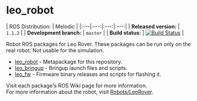 # leo_robot

| ROS Distribution: | Melodic |
|:---|:---:|:---:|:---:|
| **Released version:** | `1.1.2` |
| **Development branch:** | `master` |
| **Build status:** | [![Build Status](http://build.ros.org/job/Mdev__leo_robot__ubuntu_bionic_amd64/badge/icon)](http://build.ros.org/job/Mdev__leo_robot__ubuntu_bionic_amd64/) |

Robot ROS packages for Leo Rover. These packages can be run only on the real robot. Not usable for the simulation.

* [leo_robot] - Metapackage for this repository.
* [leo_bringup] - Bringup launch files and scripts.
* [leo_fw] - Firmware binary releases and scripts for flashing it.

Visit each package's ROS Wiki page for more information. \
For more information about the robot, visit [Robots/LeoRover].

[leo_robot]: http://wiki.ros.org/leo_robot
[leo_bringup]: http://wiki.ros.org/leo_bringup
[leo_fw]: http://wiki.ros.org/leo_fw
[Robots/LeoRover]: http://wiki.ros.org/Robots/LeoRover